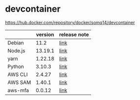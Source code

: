 # devcontainer

https://hub.docker.com/repository/docker/somq14/devcontainer

|         | version | release note                                                 |
| ------- | ------- | ------------------------------------------------------------ |
| Debian  | 11.2    | [link](https://hub.docker.com/_/debian)                      |
| Node.js | 13.19.1 | [link](https://nodejs.org/ja/download/releases/)             |
| yarn    | 1.22.18 | [link](https://www.npmjs.com/package/yarn)                   |
| Python  | 3.10.3  | [link](https://www.python.org/downloads/)                    |
| AWS CLI | 2.4.27  | [link](https://github.com/aws/aws-cli/blob/v2/CHANGELOG.rst) |
| AWS SAM | 1.40.1  | [link](https://github.com/aws/aws-sam-cli/releases)          |
| aws-mfa | 0.0.12  | [link](https://pypi.org/project/aws-mfa/)                    |
